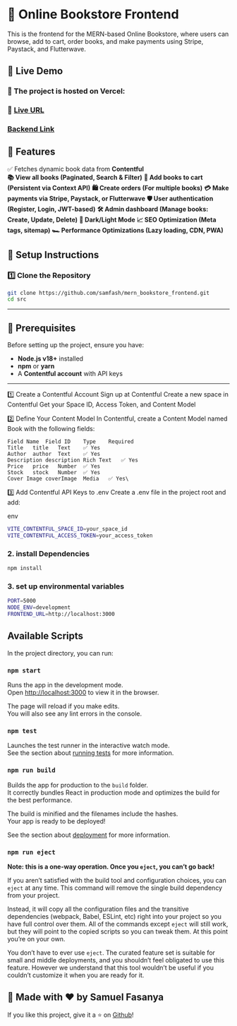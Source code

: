 # 📖 Online Bookstore Frontend

This is the frontend for the MERN-based Online Bookstore, where users can browse, add to cart, order books, and make payments using Stripe, Paystack, and Flutterwave.

## 🚀 Live Demo
### 📌 The project is hosted on Vercel:
###  🔗 [Live URL](https://safas-book-store.vercel.app/)
### [Backend Link](https://github.com/samfash/mern_bookstore_backend.git)

## 📌 Features
✅ Fetches dynamic book data from **Contentful**  
**📚 View all books (Paginated, Search & Filter)**
**🛒 Add books to cart (Persistent via Context API)**
**🛍️ Create orders (For multiple books)**
**💳 Make payments via Stripe, Paystack, or Flutterwave**
**🛡️ User authentication (Register, Login, JWT-based)**
**🛠️ Admin dashboard (Manage books: Create, Update, Delete)**
**🌙 Dark/Light Mode**
**📈 SEO Optimization (Meta tags, sitemap)**
**🏎️ Performance Optimizations (Lazy loading, CDN, PWA)**

## **📌 Setup Instructions**
### **1️⃣ Clone the Repository**
```bash
git clone https://github.com/samfash/mern_bookstore_frontend.git
cd src
```

---

## **📌 Prerequisites**
Before setting up the project, ensure you have:
- **Node.js v18+** installed
- **npm** or **yarn**
- A **Contentful account** with API keys

---

1️⃣ Create a Contentful Account
    Sign up at Contentful
    Create a new space in Contentful
    Get your Space ID, Access Token, and Content Model

2️⃣ Define Your Content Model
    In Contentful, create a Content Model named Book with the following fields:
```
Field Name	Field ID	Type	Required
Title	title	Text	✅ Yes
Author	author	Text	✅ Yes
Description	description	Rich Text	✅ Yes
Price	price	Number	✅ Yes
Stock	stock	Number	✅ Yes
Cover Image	coverImage	Media	✅ Yes\
```

3️⃣ Add Contentful API Keys to .env
Create a .env file in the project root and add:

env
```bash
VITE_CONTENTFUL_SPACE_ID=your_space_id
VITE_CONTENTFUL_ACCESS_TOKEN=your_access_token
```

### **2. install Dependencies**
```bash
npm install
```
### **3. set up environmental variables**
```bash
PORT=5000
NODE_ENV=development
FRONTEND_URL=http://localhost:3000
```
## Available Scripts

In the project directory, you can run:

### `npm start`

Runs the app in the development mode.\
Open [http://localhost:3000](http://localhost:3000) to view it in the browser.

The page will reload if you make edits.\
You will also see any lint errors in the console.

### `npm test`

Launches the test runner in the interactive watch mode.\
See the section about [running tests](https://facebook.github.io/create-react-app/docs/running-tests) for more information.

### `npm run build`

Builds the app for production to the `build` folder.\
It correctly bundles React in production mode and optimizes the build for the best performance.

The build is minified and the filenames include the hashes.\
Your app is ready to be deployed!

See the section about [deployment](https://facebook.github.io/create-react-app/docs/deployment) for more information.

### `npm run eject`

**Note: this is a one-way operation. Once you `eject`, you can’t go back!**

If you aren’t satisfied with the build tool and configuration choices, you can `eject` at any time. This command will remove the single build dependency from your project.

Instead, it will copy all the configuration files and the transitive dependencies (webpack, Babel, ESLint, etc) right into your project so you have full control over them. All of the commands except `eject` will still work, but they will point to the copied scripts so you can tweak them. At this point you’re on your own.

You don’t have to ever use `eject`. The curated feature set is suitable for small and middle deployments, and you shouldn’t feel obligated to use this feature. However we understand that this tool wouldn’t be useful if you couldn’t customize it when you are ready for it.

## 🚀 Made with ❤️ by Samuel Fasanya
If you like this project, give it a ⭐ on [Github](https://github.com/samfash)!


